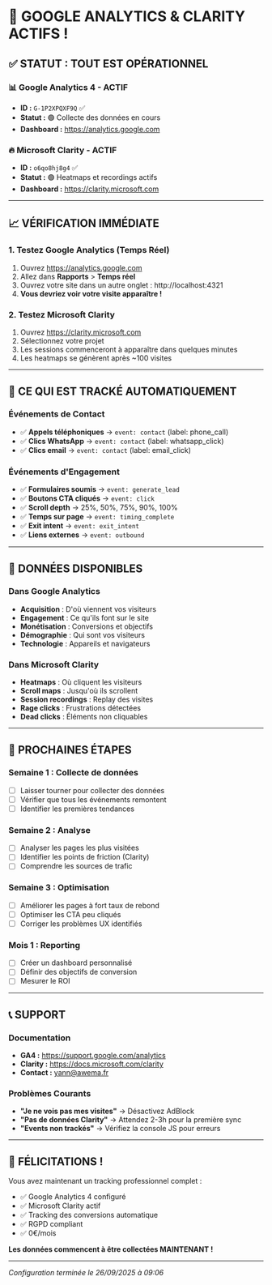 # 🎉 GOOGLE ANALYTICS & CLARITY ACTIFS !

## ✅ STATUT : TOUT EST OPÉRATIONNEL

### 📊 Google Analytics 4 - ACTIF
- **ID :** `G-1P2XPQXF9Q` ✅
- **Statut :** 🟢 Collecte des données en cours
- **Dashboard :** https://analytics.google.com

### 🔥 Microsoft Clarity - ACTIF
- **ID :** `o6qo8hj8g4` ✅
- **Statut :** 🟢 Heatmaps et recordings actifs
- **Dashboard :** https://clarity.microsoft.com

---

## 📈 VÉRIFICATION IMMÉDIATE

### 1. Testez Google Analytics (Temps Réel)
1. Ouvrez https://analytics.google.com
2. Allez dans **Rapports** > **Temps réel**
3. Ouvrez votre site dans un autre onglet : http://localhost:4321
4. **Vous devriez voir votre visite apparaître !**

### 2. Testez Microsoft Clarity
1. Ouvrez https://clarity.microsoft.com
2. Sélectionnez votre projet
3. Les sessions commenceront à apparaître dans quelques minutes
4. Les heatmaps se génèrent après ~100 visites

---

## 🎯 CE QUI EST TRACKÉ AUTOMATIQUEMENT

### Événements de Contact
- ✅ **Appels téléphoniques** → `event: contact` (label: phone_call)
- ✅ **Clics WhatsApp** → `event: contact` (label: whatsapp_click)
- ✅ **Clics email** → `event: contact` (label: email_click)

### Événements d'Engagement
- ✅ **Formulaires soumis** → `event: generate_lead`
- ✅ **Boutons CTA cliqués** → `event: click`
- ✅ **Scroll depth** → 25%, 50%, 75%, 90%, 100%
- ✅ **Temps sur page** → `event: timing_complete`
- ✅ **Exit intent** → `event: exit_intent`
- ✅ **Liens externes** → `event: outbound`

---

## 📱 DONNÉES DISPONIBLES

### Dans Google Analytics
- **Acquisition** : D'où viennent vos visiteurs
- **Engagement** : Ce qu'ils font sur le site
- **Monétisation** : Conversions et objectifs
- **Démographie** : Qui sont vos visiteurs
- **Technologie** : Appareils et navigateurs

### Dans Microsoft Clarity
- **Heatmaps** : Où cliquent les visiteurs
- **Scroll maps** : Jusqu'où ils scrollent
- **Session recordings** : Replay des visites
- **Rage clicks** : Frustrations détectées
- **Dead clicks** : Éléments non cliquables

---

## 🚀 PROCHAINES ÉTAPES

### Semaine 1 : Collecte de données
- [ ] Laisser tourner pour collecter des données
- [ ] Vérifier que tous les événements remontent
- [ ] Identifier les premières tendances

### Semaine 2 : Analyse
- [ ] Analyser les pages les plus visitées
- [ ] Identifier les points de friction (Clarity)
- [ ] Comprendre les sources de trafic

### Semaine 3 : Optimisation
- [ ] Améliorer les pages à fort taux de rebond
- [ ] Optimiser les CTA peu cliqués
- [ ] Corriger les problèmes UX identifiés

### Mois 1 : Reporting
- [ ] Créer un dashboard personnalisé
- [ ] Définir des objectifs de conversion
- [ ] Mesurer le ROI

---

## 📞 SUPPORT

### Documentation
- **GA4 :** https://support.google.com/analytics
- **Clarity :** https://docs.microsoft.com/clarity
- **Contact :** yann@awema.fr

### Problèmes Courants
- **"Je ne vois pas mes visites"** → Désactivez AdBlock
- **"Pas de données Clarity"** → Attendez 2-3h pour la première sync
- **"Events non trackés"** → Vérifiez la console JS pour erreurs

---

## 🎊 FÉLICITATIONS !

Vous avez maintenant un tracking professionnel complet :
- ✅ Google Analytics 4 configuré
- ✅ Microsoft Clarity actif
- ✅ Tracking des conversions automatique
- ✅ RGPD compliant
- ✅ 0€/mois

**Les données commencent à être collectées MAINTENANT !**

---

*Configuration terminée le 26/09/2025 à 09:06*